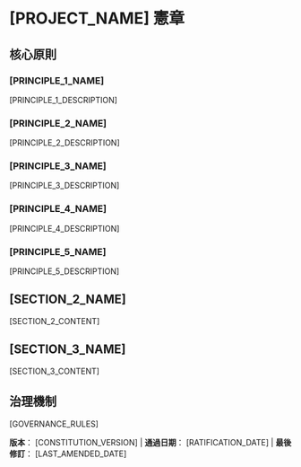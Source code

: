 # [PROJECT_NAME] 憲章
<!-- 例如：Spec 憲章、TaskFlow 憲章等 -->

## 核心原則

### [PRINCIPLE_1_NAME]
<!-- 例如：I. 以函式庫為先 (Library-First) -->
[PRINCIPLE_1_DESCRIPTION]
<!-- 例如：每個功能都以獨立函式庫起步；函式庫必須自給自足、可獨立測試、具備文件；需有明確目的——不允許僅供組織內部使用的函式庫 -->

### [PRINCIPLE_2_NAME]
<!-- 例如：II. 命令列介面 (CLI Interface) -->
[PRINCIPLE_2_DESCRIPTION]
<!-- 例如：每個函式庫都需透過 CLI 提供功能；文字輸入/輸出協定：stdin/args → stdout，錯誤 → stderr；需同時支援 JSON 與人類可讀格式 -->

### [PRINCIPLE_3_NAME]
<!-- 例如：III. 測試優先 (Test-First)（不可協商） -->
[PRINCIPLE_3_DESCRIPTION]
<!-- 例如：強制採用 TDD：先撰寫測試 → 用戶確認 → 測試失敗 → 再實作；嚴格執行 Red-Green-Refactor 循環 -->

### [PRINCIPLE_4_NAME]
<!-- 例如：IV. 整合測試 (Integration Testing) -->
[PRINCIPLE_4_DESCRIPTION]
<!-- 例如：需進行整合測試的重點：新函式庫契約測試、契約變更、服務間通訊、共用 schema -->

### [PRINCIPLE_5_NAME]
<!-- 例如：V. 可觀測性、VI. 版本管理與重大變更 (Versioning & Breaking Changes)、VII. 簡單性 -->
[PRINCIPLE_5_DESCRIPTION]
<!-- 例如：文字 I/O 確保可除錯性；需有結構化日誌；或：採用 MAJOR.MINOR.BUILD 格式；或：保持簡單，遵循 YAGNI 原則 -->

## [SECTION_2_NAME]
<!-- 例如：其他限制、安全需求、效能標準等 -->

[SECTION_2_CONTENT]
<!-- 例如：技術堆疊要求、合規標準、部署政策等 -->

## [SECTION_3_NAME]
<!-- 例如：開發流程、審查流程、品質門檻等 -->

[SECTION_3_CONTENT]
<!-- 例如：程式碼審查要求、測試門檻、部署審核流程等 -->

## 治理機制
<!-- 例如：本憲章優先於其他所有實踐；修訂需有文件、審核及遷移計畫 -->

[GOVERNANCE_RULES]
<!-- 例如：所有 PR/審查必須驗證合規性；複雜度需有正當理由；執行階段開發指引請參閱 [GUIDANCE_FILE] -->

**版本**： [CONSTITUTION_VERSION] | **通過日期**： [RATIFICATION_DATE] | **最後修訂**： [LAST_AMENDED_DATE]
<!-- 例如：版本：2.1.1 | 通過日期：2025-06-13 | 最後修訂：2025-07-16 -->
